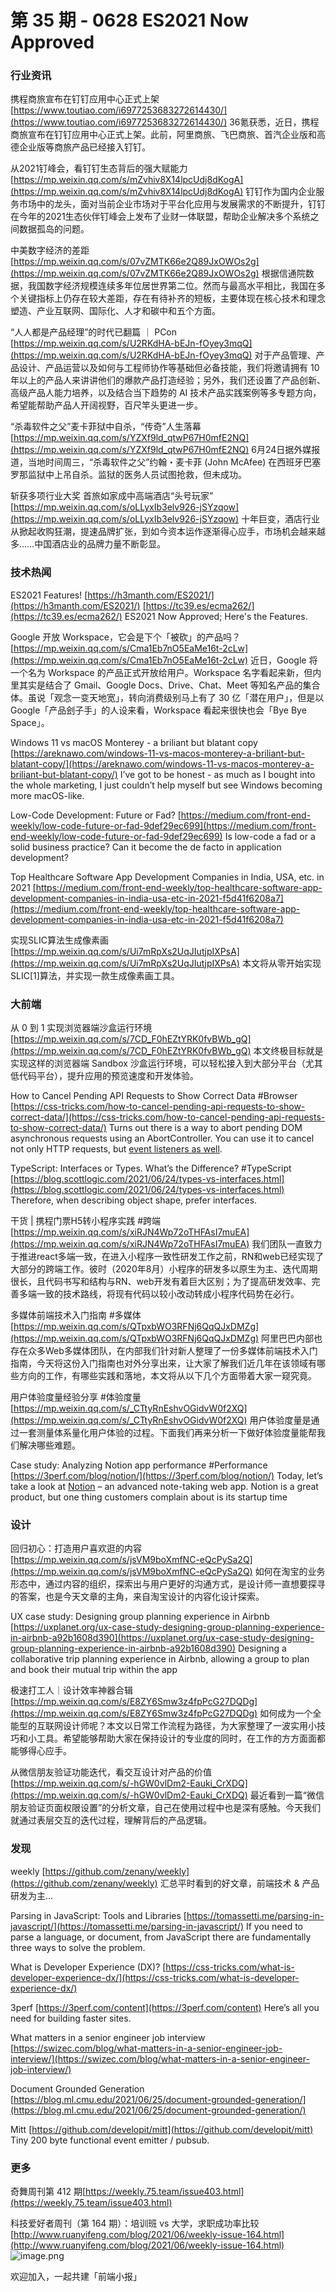 # 第 35 期 - 0628 ES2021 Now Approved
### 行业资讯
携程商旅宣布在钉钉应用中心正式上架
[https://www.toutiao.com/i6977253683272614430/](https://www.toutiao.com/i6977253683272614430/)
36氪获悉，近日，携程商旅宣布在钉钉应用中心正式上架。此前，阿里商旅、飞巴商旅、首汽企业版和高德企业版等商旅产品已经接入钉钉。

从2021钉峰会，看钉钉生态背后的强大赋能力
[https://mp.weixin.qq.com/s/mZvhiv8X14lpcUdj8dKogA](https://mp.weixin.qq.com/s/mZvhiv8X14lpcUdj8dKogA)
钉钉作为国内企业服务市场中的龙头，面对当前企业市场对于平台化应用与发展需求的不断提升，钉钉在今年的2021生态伙伴钉峰会上发布了业财一体联盟，帮助企业解决多个系统之间数据孤岛的问题。

中美数字经济的差距
[https://mp.weixin.qq.com/s/07vZMTK66e2Q89JxOWOs2g](https://mp.weixin.qq.com/s/07vZMTK66e2Q89JxOWOs2g)
根据信通院数据，我国数字经济规模连续多年位居世界第二位。然而与最高水平相比，我国在多个关键指标上仍存在较大差距，存在有待补齐的短板，主要体现在核心技术和理念塑造、产业互联网、国际化、人才和碳中和五个方面。

“人人都是产品经理”的时代已翻篇 ｜ PCon
[https://mp.weixin.qq.com/s/U2RKdHA-bEJn-fOyey3mqQ](https://mp.weixin.qq.com/s/U2RKdHA-bEJn-fOyey3mqQ)
对于产品管理、产品设计、产品运营以及如何与工程师协作等基础但必备技能，我们将邀请拥有 10 年以上的产品人来讲讲他们的爆款产品打造经验；另外，我们还设置了产品创新、高级产品人能力培养，以及结合当下趋势的 AI 技术产品实践案例等多专题方向，希望能帮助产品人开阔视野，百尺竿头更进一步。

“杀毒软件之父”麦卡菲狱中自杀，“传奇”人生落幕
[https://mp.weixin.qq.com/s/YZXf9ld_qtwP67H0mfE2NQ](https://mp.weixin.qq.com/s/YZXf9ld_qtwP67H0mfE2NQ)
6月24日据外媒报道，当地时间周三，“杀毒软件之父”约翰・麦卡菲 (John McAfee) 在西班牙巴塞罗那监狱中上吊自杀。监狱的医务人员试图抢救，但未成功。

斩获多项行业大奖 首旅如家成中高端酒店“头号玩家”
[https://mp.weixin.qq.com/s/oLLyxIb3elv926-jSYzqow](https://mp.weixin.qq.com/s/oLLyxIb3elv926-jSYzqow)
十年巨变，酒店行业从掀起收购狂潮，提速品牌扩张，到如今资本运作逐渐得心应手，市场机会越来越多……中国酒店业的品牌力量不断彰显。

### 技术热闻
ES2021 Features!
[https://h3manth.com/ES2021/](https://h3manth.com/ES2021/)
[https://tc39.es/ecma262/](https://tc39.es/ecma262/)
ES2021 Now Approved; Here's the Features.

Google 开放 Workspace，它会是下个「被砍」的产品吗？
[https://mp.weixin.qq.com/s/Cma1Eb7nO5EaMe16t-2cLw](https://mp.weixin.qq.com/s/Cma1Eb7nO5EaMe16t-2cLw)
近日，Google 将一个名为 Workspace 的产品正式开放给用户。Workspace 名字看起来新，但内里其实是结合了 Gmail、Google Docs、Drive、Chat、Meet 等知名产品的集合体。虽说「观念一变天地宽」，转向消费级别马上有了 30 亿「潜在用户」，但是以 Google「产品刽子手」的人设来看，Workspace 看起来很快也会「Bye Bye Space」。

Windows 11 vs macOS Monterey - a briliant but blatant copy
[https://areknawo.com/windows-11-vs-macos-monterey-a-briliant-but-blatant-copy/](https://areknawo.com/windows-11-vs-macos-monterey-a-briliant-but-blatant-copy/)
I’ve got to be honest - as much as I bought into the whole marketing, I just couldn’t help myself but see Windows becoming more macOS-like.

Low-Code Development: Future or Fad?
[https://medium.com/front-end-weekly/low-code-future-or-fad-9def29ec699](https://medium.com/front-end-weekly/low-code-future-or-fad-9def29ec699)
Is low-code a fad or a solid business practice? Can it become the de facto in application development?

Top Healthcare Software App Development Companies in India, USA, etc. in 2021
[https://medium.com/front-end-weekly/top-healthcare-software-app-development-companies-in-india-usa-etc-in-2021-f5d41f6208a7](https://medium.com/front-end-weekly/top-healthcare-software-app-development-companies-in-india-usa-etc-in-2021-f5d41f6208a7)

实现SLIC算法生成像素画
[https://mp.weixin.qq.com/s/Ui7mRpXs2UqJIutjpIXPsA](https://mp.weixin.qq.com/s/Ui7mRpXs2UqJIutjpIXPsA)
本文将从零开始实现SLIC[1]算法，并实现一款生成像素画工具。

### 大前端
从 0 到 1 实现浏览器端沙盒运行环境
[https://mp.weixin.qq.com/s/7CD_F0hEZtYRK0fvBWb_gQ](https://mp.weixin.qq.com/s/7CD_F0hEZtYRK0fvBWb_gQ)
本文终极目标就是实现这样的浏览器端 Sandbox 沙盒运行环境，可以轻松接入到大部分平台（尤其低代码平台），提升应用的预览速度和开发体验。

How to Cancel Pending API Requests to Show Correct Data #Browser
[https://css-tricks.com/how-to-cancel-pending-api-requests-to-show-correct-data/](https://css-tricks.com/how-to-cancel-pending-api-requests-to-show-correct-data/)
Turns out there is a way to abort pending DOM asynchronous requests using an AbortController. You can use it to cancel not only HTTP requests, but [event listeners as well](https://css-tricks.com/using-abortcontroller-as-an-alternative-for-removing-event-listeners/).

TypeScript: Interfaces or Types. What’s the Difference? #TypeScript
[https://blog.scottlogic.com/2021/06/24/types-vs-interfaces.html](https://blog.scottlogic.com/2021/06/24/types-vs-interfaces.html)
Therefore, when describing object shape, prefer interfaces.

干货 | 携程门票H5转小程序实践 #跨端
[https://mp.weixin.qq.com/s/xiRJN4Wp72oTHFAsI7muEA](https://mp.weixin.qq.com/s/xiRJN4Wp72oTHFAsI7muEA)
我们团队一直致力于推进react多端一致，在进入小程序一致性研发工作之前，RN和web已经实现了大部分的跨端工作。彼时（2020年8月）小程序的研发多以原生为主、迭代周期很长，且代码书写和结构与RN、web开发有着巨大区别；为了提高研发效率、完善多端一致的技术路线，将现有代码以较小改动转成小程序代码势在必行。

多媒体前端技术入门指南 #多媒体
[https://mp.weixin.qq.com/s/QTpxbWO3RFNj6QqQJxDMZg](https://mp.weixin.qq.com/s/QTpxbWO3RFNj6QqQJxDMZg)
阿里巴巴内部也存在众多Web多媒体团队，在内部我们针对新人整理了一份多媒体前端技术入门指南，今天将这份入门指南也对外分享出来，让大家了解我们近几年在该领域有哪些方向的工作，有哪些实践和落地，本文将从以下几个方面带着大家一窥究竟。

用户体验度量经验分享 #体验度量
[https://mp.weixin.qq.com/s/_CTtyRnEshvOGidvW0f2XQ](https://mp.weixin.qq.com/s/_CTtyRnEshvOGidvW0f2XQ)
用户体验度量是通过一套测量体系量化用户体验的过程。下面我们再来分析一下做好体验度量能帮我们解决哪些难题。

Case study: Analyzing Notion app performance #Performance
[https://3perf.com/blog/notion/](https://3perf.com/blog/notion/)
Today, let’s take a look at [Notion](https://www.notion.so/) – an advanced note-taking web app. Notion is a great product, but one thing customers complain about is its startup time

### 设计
回归初心：打造用户喜欢逛的内容
[https://mp.weixin.qq.com/s/jsVM9boXmfNC-eQcPySa2Q](https://mp.weixin.qq.com/s/jsVM9boXmfNC-eQcPySa2Q)
如何在淘宝的业务形态中，通过内容的组织，探索出与用户更好的沟通方式，是设计师一直想要探寻的答案，也是今天文章的主角，来自淘宝设计的内容化设计探索。

UX case study: Designing group planning experience in Airbnb
[https://uxplanet.org/ux-case-study-designing-group-planning-experience-in-airbnb-a92b1608d390](https://uxplanet.org/ux-case-study-designing-group-planning-experience-in-airbnb-a92b1608d390)
Designing a collaborative trip planning experience in Airbnb, allowing a group to plan and book their mutual trip within the app

极速打工人｜设计效率神器合辑
[https://mp.weixin.qq.com/s/E8ZY6Smw3z4fpPcG27DQDg](https://mp.weixin.qq.com/s/E8ZY6Smw3z4fpPcG27DQDg)
如何成为一个全能型的互联网设计师呢？本文以日常工作流程为路径，为大家整理了一波实用小技巧和小工具。希望能够帮助大家在保持设计的专业度的同时，在工作的方方面面都能够得心应手。

从微信朋友验证功能迭代，看交互设计对产品的价值
[https://mp.weixin.qq.com/s/-hGW0vlDm2-Eauki_CrXDQ](https://mp.weixin.qq.com/s/-hGW0vlDm2-Eauki_CrXDQ)
最近看到一篇“微信朋友验证页面权限设置”的分析文章，自己在使用过程中也是深有感触。今天我们就通过表层交互的迭代过程，理解背后的产品逻辑。

### 发现
weekly
[https://github.com/zenany/weekly](https://github.com/zenany/weekly)
汇总平时看到的好文章，前端技术 & 产品研发为主...

Parsing in JavaScript: Tools and Libraries
[https://tomassetti.me/parsing-in-javascript/](https://tomassetti.me/parsing-in-javascript/)
If you need to parse a language, or document, from JavaScript there are fundamentally three ways to solve the problem.

What is Developer Experience (DX)?
[https://css-tricks.com/what-is-developer-experience-dx/](https://css-tricks.com/what-is-developer-experience-dx/)

3perf
[https://3perf.com/content](https://3perf.com/content)
Here’s all you need for building faster sites.

What matters in a senior engineer job interview
[https://swizec.com/blog/what-matters-in-a-senior-engineer-job-interview/](https://swizec.com/blog/what-matters-in-a-senior-engineer-job-interview/)

Document Grounded Generation
[https://blog.ml.cmu.edu/2021/06/25/document-grounded-generation/](https://blog.ml.cmu.edu/2021/06/25/document-grounded-generation/)

Mitt
[https://github.com/developit/mitt](https://github.com/developit/mitt)
Tiny 200 byte functional event emitter / pubsub.

### 更多
奇舞周刊第 412 期[https://weekly.75.team/issue403.html](https://weekly.75.team/issue403.html)

科技爱好者周刊（第 164 期）：培训班 vs 大学，求职成功率比较
[http://www.ruanyifeng.com/blog/2021/06/weekly-issue-164.html](http://www.ruanyifeng.com/blog/2021/06/weekly-issue-164.html)
![image.png](https://cdn.nlark.com/yuque/0/2020/png/85771/1605930034828-7fc81343-651f-4a15-8465-eebe5a23cf61.png#height=31&id=C5Hpa&margin=%5Bobject%20Object%5D&name=image.png&originHeight=90&originWidth=2186&originalType=binary&ratio=1&size=14325&status=done&style=none&width=746)


欢迎加入，一起共建「前端小报」
